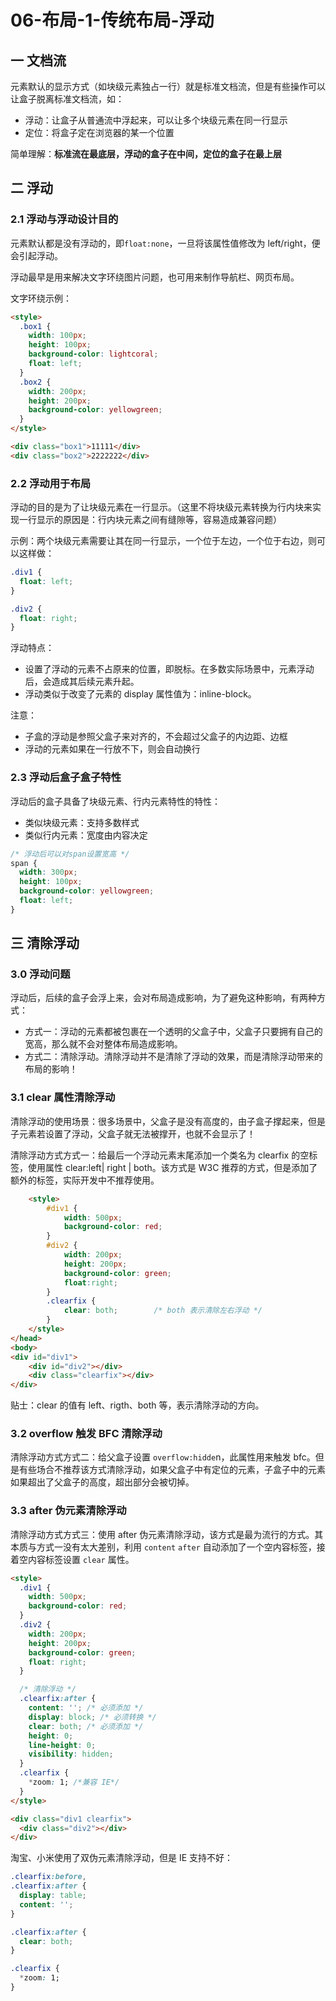 # 06-布局-1-传统布局-浮动

## 一 文档流

元素默认的显示方式（如块级元素独占一行）就是标准文档流，但是有些操作可以让盒子脱离标准文档流，如：

- 浮动：让盒子从普通流中浮起来，可以让多个块级元素在同一行显示
- 定位：将盒子定在浏览器的某一个位置

简单理解：**标准流在最底层，浮动的盒子在中间，定位的盒子在最上层**

## 二 浮动

### 2.1 浮动与浮动设计目的

元素默认都是没有浮动的，即`float:none`，一旦将该属性值修改为 left/right，便会引起浮动。

浮动最早是用来解决文字环绕图片问题，也可用来制作导航栏、网页布局。

文字环绕示例：

```html
<style>
  .box1 {
    width: 100px;
    height: 100px;
    background-color: lightcoral;
    float: left;
  }
  .box2 {
    width: 200px;
    height: 200px;
    background-color: yellowgreen;
  }
</style>

<div class="box1">11111</div>
<div class="box2">2222222</div>
```

### 2.2 浮动用于布局

浮动的目的是为了让块级元素在一行显示。（这里不将块级元素转换为行内块来实现一行显示的原因是：行内块元素之间有缝隙等，容易造成兼容问题）

示例：两个块级元素需要让其在同一行显示，一个位于左边，一个位于右边，则可以这样做：

```css
.div1 {
  float: left;
}

.div2 {
  float: right;
}
```

浮动特点：

- 设置了浮动的元素不占原来的位置，即脱标。在多数实际场景中，元素浮动后，会造成其后续元素升起。
- 浮动类似于改变了元素的 display 属性值为：inline-block。

注意：

- 子盒的浮动是参照父盒子来对齐的，不会超过父盒子的内边距、边框
- 浮动的元素如果在一行放不下，则会自动换行

### 2.3 浮动后盒子盒子特性

浮动后的盒子具备了块级元素、行内元素特性的特性：

- 类似块级元素：支持多数样式
- 类似行内元素：宽度由内容决定

```css
/* 浮动后可以对span设置宽高 */
span {
  width: 300px;
  height: 100px;
  background-color: yellowgreen;
  float: left;
}
```

## 三 清除浮动

### 3.0 浮动问题

浮动后，后续的盒子会浮上来，会对布局造成影响，为了避免这种影响，有两种方式：

- 方式一：浮动的元素都被包裹在一个透明的父盒子中，父盒子只要拥有自己的宽高，那么就不会对整体布局造成影响。
- 方式二：清除浮动。清除浮动并不是清除了浮动的效果，而是清除浮动带来的布局的影响！

### 3.1 clear 属性清除浮动

清除浮动的使用场景：很多场景中，父盒子是没有高度的，由子盒子撑起来，但是子元素若设置了浮动，父盒子就无法被撑开，也就不会显示了！

清除浮动方式方式一：给最后一个浮动元素末尾添加一个类名为 clearfix 的空标签，使用属性 clear:left| right | both。该方式是 W3C 推荐的方式，但是添加了额外的标签，实际开发中不推荐使用。

```html
    <style>
        #div1 {
            width: 500px;
            background-color: red;
        }
        #div2 {
            width: 200px;
            height: 200px;
            background-color: green;
            float:right;
        }
        .clearfix {
            clear: both;        /* both 表示清除左右浮动 */
        }
    </style>
</head>
<body>
<div id="div1">
    <div id="div2"></div>
    <div class="clearfix"></div>
</div>
```

贴士：clear 的值有 left、rigth、both 等，表示清除浮动的方向。

### 3.2 overflow 触发 BFC 清除浮动

清除浮动方式方式二：给父盒子设置 `overflow:hidde`n，此属性用来触发 bfc。但是有些场合不推荐该方式清除浮动，如果父盒子中有定位的元素，子盒子中的元素如果超出了父盒子的高度，超出部分会被切掉。

### 3.3 after 伪元素清除浮动

清除浮动方式方式三：使用 after 伪元素清除浮动，该方式是最为流行的方式。其本质与方式一没有太大差别，利用 `content` `after` 自动添加了一个空内容标签，接着空内容标签设置 `clear` 属性。

```html
<style>
  .div1 {
    width: 500px;
    background-color: red;
  }
  .div2 {
    width: 200px;
    height: 200px;
    background-color: green;
    float: right;
  }

  /* 清除浮动 */
  .clearfix:after {
    content: ''; /* 必须添加 */
    display: block; /* 必须转换 */
    clear: both; /* 必须添加 */
    height: 0;
    line-height: 0;
    visibility: hidden;
  }
  .clearfix {
    *zoom: 1; /*兼容 IE*/
  }
</style>

<div class="div1 clearfix">
  <div class="div2"></div>
</div>
```

淘宝、小米使用了双伪元素清除浮动，但是 IE 支持不好：

```css
.clearfix:before,
.clearfix:after {
  display: table;
  content: '';
}

.clearfix:after {
  clear: both;
}

.clearfix {
  *zoom: 1;
}
```

